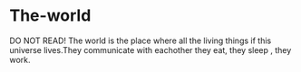 # The-world
DO NOT READ!
The world is the place where all the living things if this universe lives.They communicate with eachother they eat, they sleep , they work.

